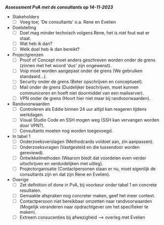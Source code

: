 ***Assessment PvA met de consultants op 14-11-2023***

- Stakeholders
  - [ ] Voeg toe; 'De consultants' o.a. Rene en Evelien

- Doelstelling
  - [ ] Doel mag minder technisch volgens Rene, het is niet fout wat er staat.
  - [ ] Wat heb ik dan?
  - [ ] Welk doel heb ik dan bereikt?

- Projectgrenzen
  - [ ] Proof of Concept moet anders geschreven worden onder de grens (zinnen met het woord 'dus' zijn ongewenst).
  - [ ] Voip moet worden aangepast onder de grens (We gebruiken standaard...).
  - [ ] Security onder de grens (Beter opschrijven en conceptueel).
  - [ ] Mail onder de grens (Duidelijker beschrijven, moet kunnen communiceren en hoeft niet doormiddel van een mailserver).
  - [ ] VPN onder de grens (Hoort hier niet maar bij randvoorwaarden).

- Randvoorwaarden
  - [ ] Controleren als Eddie binnen 24 uur altijd kan reageren tijdens werkdagen.
  - [ ] Visual Studio Code en SSH mogen weg (SSH kan vervangen worden door VPN?).
  - [ ] Consultants moeten nog worden toegevoegd.

- In tabel 1
  - [ ] Onderzoeksverslagen (Methodcards voldoet aan, zin aanpassen).
  - [ ] Onderzoeksvragen (Vastgesteld en die tussendoor worden gereviewd).
  - [ ] Ontwikkelmethoden (Waarom biedt dat voordelen even verder uitschrijven en verduidelijken met uitleg).
  - [ ] Projectorganisatie (Contactpersonen staan er nu, moet eigenlijk de consultants zijn en dat zijn Rene en Evelien).

- Overige
  - [ ] Zet definition of done in PvA, bij voorkeur onder tabel 1 en concrete resultaten.
  - [ ] Gemaakte afspraken nog concreter maken, geef het meer context.
  - [ ] Contactpersoon niet bereikbaar omzetten naar randvoorwaarden (Mogelijk veranderen naar opdrachtgever om het specifieker te maken).
  - [ ] Extreem consucenties bij afwezigheid --> overleg met Evelien
